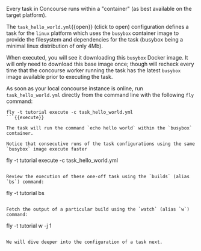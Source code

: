 Every task in Concourse runs within a "container" (as best available on the target platform). 

The `task_hello_world.yml`{{open}} (click to open) configuration defines a task for the `linux` platform which uses the `busybox` container image to provide the filesystem and dependencies for the task (busybox being a minimal linux distribution of only 4Mb).

When executed, you will see it downloading this `busybox` Docker image. It will only need to download this base image once; though will recheck every time that the concourse worker running the task has the latest `busybox` image available prior to executing the task.

As soon as your local concourse instance is online, run `task_hello_world.yml` directly from the command line with the following `fly` command:

```
fly -t tutorial execute -c task_hello_world.yml
```{{execute}}

The task will run the command `echo hello world` within the `busybox` container.

Notice that consecutive runs of the task configurations using the same `busybox` image execute faster

```
fly -t tutorial execute -c task_hello_world.yml
```{{execute}}

Review the execution of these one-off task using the `builds` (alias `bs`) command:

```
fly -t tutorial bs
```{{execute}}

Fetch the output of a particular build using the `watch` (alias `w`) command:

```
fly -t tutorial w -j 1
```{{execute}}

We will dive deeper into the configuration of a task next.
